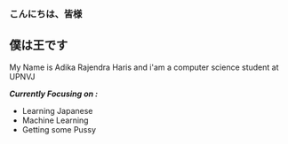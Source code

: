 ### こんにちは、皆様
## 僕は王です

My Name is Adika Rajendra Haris and i'am a computer science student at UPNVJ

***Currently Focusing on :***
- Learning Japanese
- Machine Learning
- Getting some Pussy
